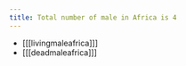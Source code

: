 ```yaml
---
title: Total number of male in Africa is 4
---
```


* [[[livingmaleafrica]]]
* [[[deadmaleafrica]]]

